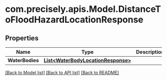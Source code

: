 # com.precisely.apis.Model.DistanceToFloodHazardLocationResponse
## Properties

Name | Type | Description | Notes
------------ | ------------- | ------------- | -------------
**WaterBodies** | [**List&lt;WaterBodyLocationResponse&gt;**](WaterBodyLocationResponse.md) |  | [optional] 

[[Back to Model list]](../README.md#documentation-for-models) [[Back to API list]](../README.md#documentation-for-api-endpoints) [[Back to README]](../README.md)

